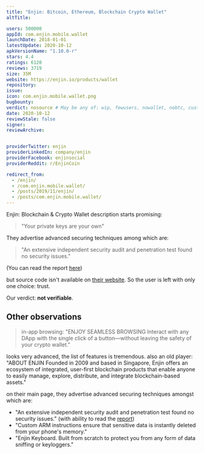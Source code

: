 ```yaml
---
title: "Enjin: Bitcoin, Ethereum, Blockchain Crypto Wallet"
altTitle: 

users: 500000
appId: com.enjin.mobile.wallet
launchDate: 2018-01-01
latestUpdate: 2020-10-12
apkVersionName: "1.10.0-r"
stars: 4.4
ratings: 6120
reviews: 3719
size: 35M
website: https://enjin.io/products/wallet
repository: 
issue: 
icon: com.enjin.mobile.wallet.png
bugbounty: 
verdict: nosource # May be any of: wip, fewusers, nowallet, nobtc, custodial, nosource, nonverifiable, reproducible, bounty, defunct
date: 2020-10-12
reviewStale: false
signer: 
reviewArchive:


providerTwitter: enjin
providerLinkedIn: company/enjin
providerFacebook: enjinsocial
providerReddit: r/EnjinCoin

redirect_from:
  - /enjin/
  - /com.enjin.mobile.wallet/
  - /posts/2019/11/enjin/
  - /posts/com.enjin.mobile.wallet/
---
```



Enjin: Blockchain & Crypto Wallet
description starts promising:

> "Your private keys are your own"

They advertise advanced securing techniques among which are:

> "An extensive independent security audit and penetration test found no
> security issues."

(You can read the report [here](https://cdn.enjin.io/files/pdfs/enjin-wallet-security-audit.pdf))

but source code isn't available on [their website](https://github.com/enjin).
So the user is left with only one choice: trust.

Our verdict: **not verifiable**.


Other observations
------------------

> in-app browsing:
> "ENJOY SEAMLESS BROWSING
> Interact with any DApp with the single click of a button—without leaving the
> safety of your crypto wallet."

looks very advanced, the list of features is tremendous. also an old player:
"ABOUT ENJIN
Founded in 2009 and based in Singapore, Enjin offers an ecosystem of integrated, user-first blockchain products that enable anyone to easily manage, explore, distribute, and integrate blockchain-based assets."

on their main page, they advertise advanced securing techniques amongst which are:
- "An extensive independent security audit and penetration test found no security issues." (with ability to read the [report](https://cdn.enjin.io/files/pdfs/enjin-wallet-security-audit.pdf))
- "Custom ARM instructions ensure that sensitive data is instantly deleted from your phone's memory."
- "Enjin Keyboard. Built from scratch to protect you from any form of data sniffing or keyloggers."
